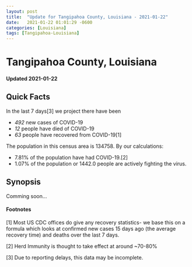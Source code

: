 ```yaml
---
layout: post
title:  "Update for Tangipahoa County, Louisiana - 2021-01-22"
date:   2021-01-22 01:01:29 -0600
categories: [Louisiana]
tags: [Tangipahoa-Louisiana]
---
```


# Tangipahoa County, Louisiana
#### Updated 2021-01-22

## Quick Facts

In the last 7 days[3] we project there have been
- *492* new cases of COVID-19
- *12* people have died of COVID-19
- *63* people have recovered from COVID-19[1]

The population in this census area is 134758. By our calculations:
- 7.81% of the population have had COVID-19.[2]
- 1.07% of the population or 1442.0 people are actively fighting the virus.

## Synopsis

Comming soon...


#### Footnotes

[1] Most US CDC offices do give any recovery statistics- we base this on a formula which looks at confirmed new cases
15 days ago (the average recovery time) and deaths over the last 7 days.

[2] Herd Immunity is thought to take effect at around ~70-80%

[3] Due to reporting delays, this data may be incomplete.
 
    